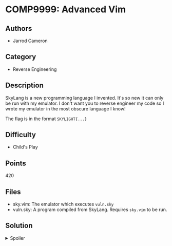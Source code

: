 # COMP9999: Advanced Vim

## Authors

- Jarrod Cameron

## Category

- Reverse Engineering

## Description

SkyLang is a new programming language I invented. It's so new it can only be
run with my emulator. I don't want you to reverse engineer my code so I wrote
my emulator in the most obscure language I know!

The flag is in the format `SKYLIGHT{...}`

## Difficulty

- Child's Play

## Points

420

## Files

- sky.vim: The emulator which executes `vuln.sky`
- vuln.sky: A program compiled from SkyLang. Requires `sky.vim` to be run.

## Solution

<details>
<summary>Spoiler</summary>

### Idea

By modifying the emulator, it's possible to get a better idea of what
`vuln.sky` is doing. The code is decrypting the flag using XOR. The key to
decrypt the flag is five bytes long.

Once the encrypted flag is extracted, it's possible to perform a known plain
text attack to extract the flag.

### Walkthrough

#### 1. Checking Out The Files

Looking at vuln.sky there seems to be some hex encoded data. Just by looking
at the contents of the file there doesn't seem to be anything interesting.

```bash
$ cat vuln.sky
9235923692379238923a9231922e9230922e9230922e923792329231920e9202...
```

Looking at sky.vim shows a rather large Vim Script file. Despite there being
almost 300 lines of code it's important not to be intimidated.

```bash
$ cat sky.vim
" Welcome to my Emulator! VimScript is super easy and intuitive to understand!
"
" There is no input validation so be careful :D
"
" To use this file, run the command:
"         vim -S sky.vim path/to/prog.sky

function! LogInit()
        call writefile([''], 'sky.log', 'b')
endfunction

[snip]
```

From skimming through the code it's possible to make some observations:
- `SkyEmulator()` is the entry point. This can be seen by the `call
   SkyEmulator()` line at the bottom of the file.
- `SkyEmulator()` uses a dictionary to keep the state of the machine. For
  example, the `state` contains: `pc` (program counter), `sp` (stack pointer),
  `as` (address space), `text` (code), and `finish`.
- There are six system calls: `Exit()`, `Log()`, `Connect()`, `Read()`,
  `Send()`, and `Close()`. This can be seen from the `EmuSyscall()` function.

NOTE: Even if you don't know anything about Vim Script it's still possible to
make educated guesses about what the code is doing with your knowledge of other
programming languages.

#### 2. Executing vuln.sky

The sky.vim file says:

> To use this file, run the command:
>         vim -S sky.vim path/to/prog.sky

So if we run `vim -S sky.vim vuln.sky` we should be able to execute the file.
After running the command nothing interesting seems to happen. After exiting
vim there's a `sky.log` file however it's empty.

#### 3. Tracing System Calls

If you've ever taken an operating systems course, you probably know "syscalls"
(or "system calls") are the primary method a process can communicate with the
outside world. Without system calls, a process would be mostly limited to
reading memory and writing to memory in it's own address space.

If we can figure out what system calls are being called it might reveal
something about the internal workings of vuln.sky. But how should we print this
information? We aren't Vim Script experts so we probably don't know the easiest
way to get information from the emulator. However, two functions stick out:
`LogInit()` and `LogLine()`. By the names of these functions we can deduce they
probably involve manipulating a log file. The `LogLine()` function is probably
used to write to the log file (since it calls `writefile()` which probably...
writes to a file).

Each of the system calls can be edited to log when they are called. At the
start of some of the system calls it seems they _pop_ some data. It's possible
this is the way arguments are passed to the system calls so we might as well
log that as well.

```vim
function! EmuSyscallExit(state)
        call LogLine('Exit()')
        [snip]

function! EmuSyscallLog(state)
        let length = EmuPop(a:state)
        let addr = EmuPop(a:state)
        call LogLine('Log(addr='.addr.', length='.length.')')
        [snip]

function! EmuSyscallConnect(state)
        let length = EmuPop(a:state)
        let path = EmuPopStr(a:state, length)
        call LogLine('Connect(length='.length.', path='.path.')')
        [snip]

function! EmuSyscallRead(state)
        let addr = EmuPop(a:state)
        let length = EmuPop(a:state)
        let buf = EmuPop(a:state)
        call LogLine('Read(length='.length.', addr='.addr.', buf='.buf.')')
        [snip]

function! EmuSyscallSend(state)
        let addr = EmuPop(a:state)
        let length = EmuPop(a:state)
        let data = EmuPopStr(a:state, length)
        call LogLine('Read(length='.length.', addr='.addr.', data='.data.')')
        [snip]

function! EmuSyscallClose(state)
        let addr = EmuPop(a:state)
        call LogLine('Close(addr='.addr.')')
        [snip]
```

Lets run the emulator again and see if the log file contains any information.

```bash
# We add `-c q` to exit vim after the file and been read and the emulator has
# finished running. This isn't important but saves a couple of seconds of my
# life
$ vim -S sky.vim vuln.sky -c q
$ cat sky.log
Connect(length=14, path=127.0.0.1:8765)
```

#### 4. How Does The Emulator `Connect()`?

This connect function looks interesting. Why is the program trying to
`Connect()`? Is it expecting a certain input? Can we modify what the program is
trying to do by connecting to it from the outside?

Looking at the `EmuSyscallConnect()` function, there is a `ch_open()` function
and a `ch_status()` function:

```vim
function! EmuSyscallConnect(state)

        let length = EmuPop(a:state)
        let path = EmuPopStr(a:state, length)
        call LogLine('Connect(length='.length.', path='.path.')')

        let channel = ch_open(path)
        if ch_status(channel) != 'open'
                let a:state['finish'] = 1
                return
        endif

        call EmuPushItem(a:state, channel)
endfunction
```

To learn more about the `ch_open()` function you can do `:help ch_open()` in
vim:

```vim
ch_open({address} [, {options}])                                ch_open()
                Open a channel to {address}.  See channel.
                Returns a Channel.  Use ch_status() to check for failure.

                {address} has the form "hostname:port", e.g.,
                "localhost:8765".
```

The above shows that a _channel_ is being opened with `ch_open()`.
`ch_status()` is used to check if we failed. But what's a channel? Moving to
the top of the help page it says:

```vim
Vim uses channels to communicate with other processes.
A channel uses a socket or pipes.                       socket-interface
```

Since we know "127.0.0.1:8765" is being passed to `ch_open()` we can try to act
as the _other process_ trying to communicate with vim.

#### 5. Learning More About Vim Channels

After reading more of the `ch_open()` help page you might come across a section
called "Channel Demo" (or just type `:help channel-demo`). This section says
there is a file, "demoserver.py", located at `$VIMRUNTIME/tools/demoserver.py`.
For some reason this file is not on my file system (even though I have vim
installed). Some Google'ing around leads to a file with the same name in the
"vim" repository on GitHub, which can be found
[here](https://github.com/vim/vim/blob/master/runtime/tools/demoserver.py).

After looking at demoserver.py it seems it is listening on port 8765 which is
the same port the emulator is trying to connect to. Let's try to run the python
script and the emulator:

```bash
# In terminal 1
$ python3 demoserver.py
[snip]

# In terminal 2
$ vim -S sky.vim vuln.sky -c q
```

After that, let's check the log file to see if anything different happened:

```bash
$ cat sky.log
Connect(length=14, path=127.0.0.1:8765)
Read(length=26, addr=0, data=Enter key to decrypt flag)
Read(length=5, addr=0, buf=80)
Close(addr=0)
Log(addr=90, length=44)
Gzz
   Syw<`f|#}KHl2_0}nV~Kg.FRz%@:
Exit()
```

It seems the emulator is sending the message "Enter key to decrypt flag" and is
reading five bytes. It's highly likely these five bytes could lead us to the
flag 😉

#### 6. Tracing The Instructions

It would be great to know what the program is actually doing. Since we've
traced all of the system calls that the program executes it would also help to
know the instructions as well. We can log the instructions that are executed by
adding another call to `LogLine()` in each function. We can also add the
arguments for each instruction to get a better idea of what the program is
doing.

But how do we know which functions are dealing with instructions? Well in
`SkyEmulator()` (the entry point into the program) there is a chain of
if-statements. It's very common for emulators to have big _switch statement_
for each of the instructions the emulator can emulate. Unfortunately, Vim
Script does not support switch statement but this is the closest thing we have:

``` vim
function! SkyEmulator()

        [snip]

        while (state['finish'] == 0) && (state['pc'] < len(state['text']))

                [snip]

                if opcode == 0x92
                        call EmuPush(state)
                elseif opcode == 0x6b
                        call EmuPop(state)
                elseif opcode == 0x5f
                        call EmuSyscall(state)
                elseif opcode == 0x0f
                        call EmuDup(state)
                [snip]
```

Going into each of the functions we can add out call to `LogLine()`

```vim
" NOTE: Not all functions are shown here

function! EmuPush(state)
        let pc = a:state['pc']
        let byte = a:state['text'][pc + 1]
        call PCInc(a:state, 1)
        call LogLine('Push(byte='.byte.')')
        [snip]

function! EmuLessThan(state)
        let a = EmuPop(a:state)
        let b = EmuPop(a:state)
        call LogLine('LessThan(a='.a.', b='.b.')')
        [snip]

function! EmuMod(state)
        let a = EmuPop(a:state)
        let b = EmuPop(a:state)
        call LogLine('Mod(a='.a.', b='.b.')')
        [snip]

...
```

Let's run the emulator again:

```bash
# NOTE: The demoserver.py script should be still running in the background
$ vim -S sky.vim vuln.sky -c q
```

#### 7. Cleaning Up The Disassembly

Looking at the disassembly in `sky.log` there seems to be a tonne of output,
over 2200 lines! It's difficult to understand what is going on with so much
noise. Is there anything in `sky.log` that we can remove to make our life
easier? Well over half of the lines in the file are `Push()` and `Pop()`
instructions as we can see below:

```bash
$ grep -a '^Pop\|^Push' sky.log | wc -l
1451
```

These instructions are only used to pass arguments to other instructions. This
can be seen in the source code of the emulator. For example, take the simple
function `EmuAdd()` which is used to add two numbers. The two numbers that are
added together are popped from the stack and the result is pushed back into the
stack:

```vim
function! EmuAdd(state)
        let a = EmuPop(a:state)
        let b = EmuPop(a:state)
        call EmuPushItem(a:state, a + b)
endfunction
```

To view the disassembly without the `Push()` and `Pop()` instructions we can
use the following command:

```bash
# `nl` prints the line numbers, this makes reading the disassembly easier to
# read.
$ grep -va '^Pop\|^Push' sky.log | nl -s '. '
     1.  Syscall(sysnum=2)
     2.  Connect(length=14, path=127.0.0.1:8765)
     3.  Poke(addr=0, item=channel 0 open)
     4.  Syscall(sysnum=4)
     5.  Send(length=26, addr=0, data=Enter key to decrypt flag)
     6.  Syscall(sysnum=3)
     7.  Read(length=5, addr=0, buf=80)
     8.  Syscall(sysnum=5)
     9.  Close(addr=0)
    10.  MemCopy(addr=90, length=44)
    11.  Dup(offset=2)
    12.  Dup(offset=2)
    13.  LessThan(a=0, b=44)
    14.  IsZero(tmp=1)
    15.  JumpCond(offset=28, cond=0)
[snip]
```

#### 8. Patterns In The Disassembly

After looking at the disassembly for a while it looks like some of the
instructions are being repeated every few lines:

```txt
11. Dup(offset=2)                | 29. Dup(offset=2)               | 47. Dup(offset=2)
12. Dup(offset=2)                | 30. Dup(offset=2)               | 48. Dup(offset=2)
13. LessThan(a=0, b=44)          | 31. LessThan(a=1, b=44)         | 49. LessThan(a=2, b=44)
14. IsZero(tmp=1)                | 32. IsZero(tmp=1)               | 50. IsZero(tmp=1)
15. JumpCond(offset=28, cond=0)  | 33. JumpCond(offset=28, cond=0) | 51. JumpCond(offset=28, cond=0)
16. Dup(offset=1)                | 34. Dup(offset=1)               | 52. Dup(offset=1)
17. Add(a=90, b=0)               | 35. Add(a=90, b=1)              | 53. Add(a=90, b=2)
18. Peek(addr=90)                | 36. Peek(addr=91)               | 54. Peek(addr=92)
19. Dup(offset=3)                | 37. Dup(offset=3)               | 55. Dup(offset=3)
20. Mod(a=0, b=5)                | 38. Mod(a=1, b=5)               | 56. Mod(a=2, b=5)
21. Add(a=80, b=0)               | 39. Add(a=80, b=1)              | 57. Add(a=80, b=2)
22. Peek(addr=80)                | 40. Peek(addr=81)               | 58. Peek(addr=82)
23. Xor(a=119, b=48)             | 41. Xor(a=104, b=18)            | 59. Xor(a=97, b=27)
24. Dup(offset=2)                | 42. Dup(offset=2)               | 60. Dup(offset=2)
25. Add(a=90, b=0)               | 43. Add(a=90, b=1)              | 61. Add(a=90, b=2)
26. Poke(addr=90, item=71)       | 44. Poke(addr=91, item=122)     | 62. Poke(addr=92, item=122)
27. Add(a=1, b=0)                | 45. Add(a=1, b=1)               | 63. Add(a=1, b=2)
28. Jump(offset=219)             | 46. Jump(offset=219)            | 64. Jump(offset=219)
```

A sequence of repeating instructions that start with a comparison (lines 13,
31, and 49) and end in a jump (lines 28, 46, and 64)? That sounds like a loop
to me!

Right before the jump there's an add instruction which increments something by
1 (as seen in lines 27, 45, and 63). So it's not just any type of loop but a
for loop!

#### 9. Deconstructing The For-loop

With our knowledge that there is probably a for loop, we can reconstruct the
code into pseudo-C (using lines 11 to 28).


```C
for(i = 0; i < 44; i++) {

    Dup(offset=1)
    Add(a=90, b=0)
    Peek(addr=90)

    Dup(offset=3)
    Mod(a=0, b=5)
    Add(a=80, b=0)
    Peek(addr=80)

    Xor(a=119, b=48)
    Dup(offset=2)
    Add(a=90, b=0)
    Poke(addr=90, item=71)
}
```

The code can be split into three main chunks; two of the chunks call `Peek()`
and the other one calls `Poke()`. What are these strange functions? Looking
at the source code for both of these functions show:

```vim
function! EmuPeek(state)
        let addr = EmuPop(a:state)
        let item = a:state['as'][addr]
        call EmuPushItem(a:state, item)
endfunction

function! EmuPoke(state)
        let addr = EmuPop(a:state)
        let item = EmuPop(a:state)
        let a:state['as'][addr] = item
endfunction
```

It seems the `Peek()` instruction will read something from the address space
at the address `addr` and push the result onto the stack. The `Push()`
instruction will pop the `addr` and `item` off the stack and store the `item`
into the address space at `addr`.

Let's look at the execution of the first chunk during the program:

```txt
+---------------------+---------------------+----------------------+----------------------+
|  16. Dup(offset=1)  | 34. Dup(offset=1)   | 52. Dup(offset=1)    | 70. Dup(offset=1)    |
|  17. Add(a=90, b=0) | 35. Add(a=90, b=1)  | 53. Add(a=90, b=2)   | 71. Add(a=90, b=3)   |
|  18. Peek(addr=90)  | 36. Peek(addr=91)   | 54. Peek(addr=92)    | 72. Peek(addr=93)    |
+---------------------+---------------------+----------------------+----------------------+
|  88. Dup(offset=1)  | 106. Dup(offset=1)  | 124. Dup(offset=1)   | 142. Dup(offset=1)   |
|  89. Add(a=90, b=4) | 107. Add(a=90, b=5) | 125. Add(a=90, b=6)  | 143. Add(a=90, b=7)  |
|  90. Peek(addr=94)  | 108. Peek(addr=95)  | 126. Peek(addr=96)   | 144. Peek(addr=97)   |
+---------------------+---------------------+----------------------+----------------------+
| 160. Dup(offset=1)  | 178. Dup(offset=1)  | 196. Dup(offset=1)   | 214. Dup(offset=1)   |
| 161. Add(a=90, b=8) | 179. Add(a=90, b=9) | 197. Add(a=90, b=10) | 215. Add(a=90, b=11) |
| 162. Peek(addr=98)  | 180. Peek(addr=99)  | 198. Peek(addr=100)  | 216. Peek(addr=101)  |
+---------------------+---------------------+----------------------+----------------------+
```

Looking at the execution of the first chunk (above) it seems that the program
is peek'ing a byte on each iteration of the loop and the address is also being
incremented. It's possible the chunk evaluates to `tmp1 = array1[i]`.

Let's look at the execution of the second chunk:

```txt
+---------------------+---------------------+---------------------+---------------------+
|  19. Dup(offset=3)  | 37. Dup(offset=3)   | 55. Dup(offset=3)   | 73. Dup(offset=3)   |
|  20. Mod(a=0, b=5)  | 38. Mod(a=1, b=5)   | 56. Mod(a=2, b=5)   | 74. Mod(a=3, b=5)   |
|  21. Add(a=80, b=0) | 39. Add(a=80, b=1)  | 57. Add(a=80, b=2)  | 75. Add(a=80, b=3)  |
|  22. Peek(addr=80)  | 40. Peek(addr=81)   | 58. Peek(addr=82)   | 76. Peek(addr=83)   |
+---------------------+---------------------+---------------------+---------------------+
|  91. Dup(offset=3)  | 109. Dup(offset=3)  | 127. Dup(offset=3)  | 145. Dup(offset=3)  |
|  92. Mod(a=4, b=5)  | 110. Mod(a=5, b=5)  | 128. Mod(a=6, b=5)  | 146. Mod(a=7, b=5)  |
|  93. Add(a=80, b=4) | 111. Add(a=80, b=0) | 129. Add(a=80, b=1) | 147. Add(a=80, b=2) |
|  94. Peek(addr=84)  | 112. Peek(addr=80)  | 130. Peek(addr=81)  | 148. Peek(addr=82)  |
+---------------------+---------------------+---------------------+---------------------+
| 163. Dup(offset=3)  | 181. Dup(offset=3)  | 199. Dup(offset=3)  | 217. Dup(offset=3)  |
| 164. Mod(a=8, b=5)  | 182. Mod(a=9, b=5)  | 200. Mod(a=10, b=5) | 218. Mod(a=11, b=5) |
| 165. Add(a=80, b=3) | 183. Add(a=80, b=4) | 201. Add(a=80, b=0) | 219. Add(a=80, b=1) |
| 166. Peek(addr=83)  | 184. Peek(addr=84)  | 202. Peek(addr=80)  | 220. Peek(addr=81)  |
+---------------------+---------------------+---------------------+---------------------+
```

This chunk seems similar to the previous chunk however the index is `i % 5`.
It's possible this chunk evaluates to `tmp2 = array2[i % 5]`.

Let's look at the execution of the third chunk:

```txt
+------------------------------+------------------------------+-------------------------------+
|  23. Xor(a=119, b=48)        | 41. Xor(a=104, b=18)         | 59. Xor(a=97, b=27)           |
|  24. Dup(offset=2)           | 42. Dup(offset=2)            | 60. Dup(offset=2)             |
|  25. Add(a=90, b=0)          | 43. Add(a=90, b=1)           | 61. Add(a=90, b=2)            |
|  26. Poke(addr=90, item=71)  | 44. Poke(addr=91, item=122)  | 62. Poke(addr=92, item=122)   |
+------------------------------+------------------------------+-------------------------------+
|  77. Xor(a=116, b=127)       | 95. Xor(a=63, b=59)          | 113. Xor(a=119, b=36)         |
|  78. Dup(offset=2)           | 96. Dup(offset=2)            | 114. Dup(offset=2)            |
|  79. Add(a=90, b=3)          | 97. Add(a=90, b=4)           | 115. Add(a=90, b=5)           |
|  80. Poke(addr=93, item=11)  | 98. Poke(addr=94, item=4)    | 116. Poke(addr=95, item=83)   |
+------------------------------+------------------------------+-------------------------------+
| 131. Xor(a=104, b=17)        | 149. Xor(a=97, b=22)         | 167. Xor(a=116, b=72)         |
| 132. Dup(offset=2)           | 150. Dup(offset=2)           | 168. Dup(offset=2)            |
| 133. Add(a=90, b=6)          | 151. Add(a=90, b=7)          | 169. Add(a=90, b=8)           |
| 134. Poke(addr=96, item=121) | 152. Poke(addr=97, item=119) | 170. Poke(addr=98, item=60)   |
+------------------------------+------------------------------+-------------------------------+
| 185. Xor(a=63, b=48)         | 203. Xor(a=119, b=23)        | 221. Xor(a=104, b=14)         |
| 186. Dup(offset=2)           | 204. Dup(offset=2)           | 222. Dup(offset=2)            |
| 187. Add(a=90, b=9)          | 205. Add(a=90, b=10)         | 223. Add(a=90, b=11)          |
| 188. Poke(addr=99, item=15)  | 206. Poke(addr=100, item=96) | 224. Poke(addr=101, item=102) |
+------------------------------+------------------------------+-------------------------------+
```

Looking at the above chunk it seems the first argument for the `Xor()` function
repeats on each fifth iteration. The result of the xor operation is also
poke'ed back into memory. For example, line 23 will `Xor(119, 48) == 71` and
store the result on line 26. The code for the above chunk is probably
`array1[i] = tmp3 ^ tmp4`.

#### 10. Back to C

The pseudo-C code should now look something like the following:

```C
for(i = 0; i < 44; i++) {
    tmp1 = array1[i];
    tmp2 = array2[i % 5];
    array1[i] = tmp3 ^ tmp4;
}
```

But what are these `tmp*` values? Let's modify the logging function in
`EmuPeek()` to show the value it read:

```vim
function! EmuPeek(state)
        let addr = EmuPop(a:state)
        let item = a:state['as'][addr]
        call LogLine('Peek(addr='.addr.') -> ' . item)
        call EmuPushItem(a:state, item)
endfunction
```

After running the emulator again we get the following output:

```
[snip]
    16. Dup(offset=1)
    17. Add(a=90, b=0)
    18. Peek(addr=90) -> 48

    19. Dup(offset=3)
    20. Mod(a=0, b=5)
    21. Add(a=80, b=0)
    22. Peek(addr=80) -> 119

    23. Xor(a=119, b=48)
    24. Dup(offset=2)
    25. Add(a=90, b=0)
    26. Poke(addr=90, item=71)
[snip]
```

It seems the value stored on line 26 is the result of xor'ing of the two calls
to `Peek()`. The pseudo-C code should now look something like the following:

```C
for(i = 0; i < 44; i++) {
    array1[i] = array1[i] ^ array2[i % 5];
}
```

#### 11. Understanding The Encryption

If we recall the second chunk of the for loop (below) the call to `Peek()`
seems interesting.

```txt
    19. Dup(offset=3)
    20. Mod(a=0, b=5)
    21. Add(a=80, b=0)
    22. Peek(addr=80) -> 119
...
    40. Peek(addr=81) -> 104
...
    58. Peek(addr=82) -> 97
...
    76. Peek(addr=83) -> 116
...
    94. Peek(addr=84) -> 63
...
```

Each of these `Peek()` instructions seem to return ASCII values which can be
seen below:

| Line | Peek(80 + (i % 5)) | ASCII |
|------|--------------------|-------|
| 23.  | 119                | `w`   |
| 41.  | 104                | `h`   |
| 59.  | 97                 | `a`   |
| 77.  | 116                | `t`   |
| 95.  | 63                 | `?`   |

It seems this is the _key_ which was returned by the `demoserver.py` script!
This can be seen from the code extract below:

```python
[snip]
else:
    response = "what?"
encoded = json.dumps([decoded[0], response])
print("sending {0}".format(encoded))
self.request.sendall(encoded.encode('utf-8'))
[snip]
```

We can now update our pseudo-C code:

```C
for(i = 0; i < 44; i++) {
    array1[i] = array1[i] ^ key[i % 5];
}
```

This smells like an [xor cipher](https://en.wikipedia.org/wiki/XOR_cipher)!
Therefore, `array1` is probably the `flag` that we are looking for. Let's
update our pseudo-C code again:

```C
for(i = 0; i < 44; i++) {
    flag[i] = flag[i] ^ key[i % 5];
}
```

#### 12. Extracting The Encrypted Flag

Let's extract the encrypted flag and see if we can find the clear text. By
extracting all of the `Peek()` instructions in the for-loop for the flag will
give the following list

```python
encrypted_flag = [
    48, 18, 27, 127, 59, 36, 17, 22,
    72, 48, 23, 14, 29, 87, 66, 60,
    32, 13, 70, 45, 8, 55, 114, 68,
    45, 10, 6, 55, 96, 65, 60, 15,
    115, 126, 45, 89, 46, 51, 108, 69,
    82, 109, 33, 78,
]
```

#### 13. Decrypting The Flag

Since we know what the encrypted flag is all we have to do is decrypt it :D

We know the key is five characters since each index in the key array is indexed
modulo five. Since we know the flag starts with `SKYLI` we can try to decrypt
the first five characters.

| Index | Encrypted Byte | Real Key `ASCII`| Result `ASCII` |
|-------|----------------|-----------------|----------------|
| 0     | 48             | 99 `c`          | 83 `S`         |
| 1     | 18             | 89 `Y`          | 75 `K`         |
| 2     | 27             | 66 `B`          | 89 `Y`         |
| 3     | 127            | 51 `3`          | 76 `L`         |
| 4     | 59             | 114 `r`         | 73 `I`         |

So the real key is `[99, 89, 66, 51, 114]` or `cYB3r` in ASCII. Using the
python script below it's possible decrypt the flag:

```python
encrypted_flag = [
    48, 18, 27, 127, 59, 36, 17, 22,
    72, 48, 23, 14, 29, 87, 66, 60,
    32, 13, 70, 45, 8, 55, 114, 68,
    45, 10, 6, 55, 96, 65, 60, 15,
    115, 126, 45, 89, 46, 51, 108, 69,
    82, 109, 33, 78,
]

key = [99, 89, 66, 51, 114]

flag = ''
for i in range(len(encrypted_flag)):
    flag += chr(encrypted_flag[i] ^ key[i % 5])

print(flag)
```

If you're smart enough to get to here in the write up then you should be smart
enough to run a python script ... but just in case you don't know:

```
$ python3 hak.py
SKYLIGHT{BtW_d0_yOu_kn0w_i_uS3_V1M_:wq_714c}
```

### Flag

```
SKYLIGHT{BtW_d0_yOu_kn0w_i_uS3_V1M_:wq_714c}
```

</details>
